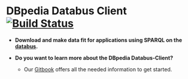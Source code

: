 # DBpedia Databus Client [![Build Status](https://travis-ci.org/dbpedia/databus-client.svg?branch=master)](https://travis-ci.org/dbpedia/databus-client)

* **Download and make data fit for applications using SPARQL on the [databus](https://databus.dbpedia.org).**


* **Do you want to learn more about the DBpedia Databus-Client?**
  * Our [Gitbook](https://dbpedia.gitbook.io/databus) offers all the needed information to get started.
